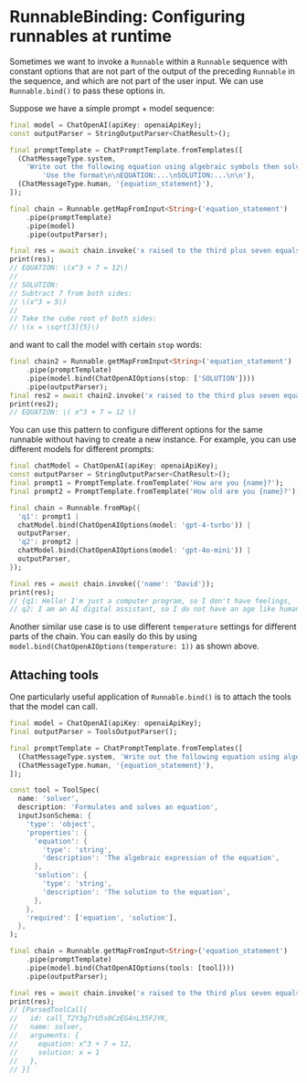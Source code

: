 # RunnableBinding: Configuring runnables at runtime

Sometimes we want to invoke a `Runnable` within a `Runnable` sequence with constant options that are not part of the output of the preceding `Runnable` in the sequence, and which are not part of the user input. We can use `Runnable.bind()` to pass these options in.

Suppose we have a simple prompt + model sequence:

```dart
final model = ChatOpenAI(apiKey: openaiApiKey);
const outputParser = StringOutputParser<ChatResult>();

final promptTemplate = ChatPromptTemplate.fromTemplates([
  (ChatMessageType.system,
    'Write out the following equation using algebraic symbols then solve it. '
        'Use the format\n\nEQUATION:...\nSOLUTION:...\n\n'),
  (ChatMessageType.human, '{equation_statement}'),
]);

final chain = Runnable.getMapFromInput<String>('equation_statement')
    .pipe(promptTemplate)
    .pipe(model)
    .pipe(outputParser);

final res = await chain.invoke('x raised to the third plus seven equals 12');
print(res);
// EQUATION: \(x^3 + 7 = 12\)
//
// SOLUTION:
// Subtract 7 from both sides:
// \(x^3 = 5\)
//
// Take the cube root of both sides:
// \(x = \sqrt[3]{5}\)
```

and want to call the model with certain `stop` words:

```dart
final chain2 = Runnable.getMapFromInput<String>('equation_statement')
    .pipe(promptTemplate)
    .pipe(model.bind(ChatOpenAIOptions(stop: ['SOLUTION'])))
    .pipe(outputParser);
final res2 = await chain2.invoke('x raised to the third plus seven equals 12');
print(res2);
// EQUATION: \( x^3 + 7 = 12 \)
```

You can use this pattern to configure different options for the same runnable without having to create a new instance. For example, you can use different models for different prompts:

```dart
final chatModel = ChatOpenAI(apiKey: openaiApiKey);
const outputParser = StringOutputParser<ChatResult>();
final prompt1 = PromptTemplate.fromTemplate('How are you {name}?');
final prompt2 = PromptTemplate.fromTemplate('How old are you {name}?');

final chain = Runnable.fromMap({
  'q1': prompt1 |
  chatModel.bind(ChatOpenAIOptions(model: 'gpt-4-turbo')) |
  outputParser,
  'q2': prompt2 |
  chatModel.bind(ChatOpenAIOptions(model: 'gpt-4o-mini')) |
  outputParser,
});

final res = await chain.invoke({'name': 'David'});
print(res);
// {q1: Hello! I'm just a computer program, so I don't have feelings,
// q2: I am an AI digital assistant, so I do not have an age like humans do.}
```

Another similar use case is to use different `temperature` settings for different parts of the chain. You can easily do this by using `model.bind(ChatOpenAIOptions(temperature: 1))` as shown above.

## Attaching tools

One particularly useful application of `Runnable.bind()` is to attach the tools that the model can call.

```dart
final model = ChatOpenAI(apiKey: openaiApiKey);
final outputParser = ToolsOutputParser();

final promptTemplate = ChatPromptTemplate.fromTemplates([
  (ChatMessageType.system, 'Write out the following equation using algebraic symbols then solve it.'),
  (ChatMessageType.human, '{equation_statement}'),
]);

const tool = ToolSpec(
  name: 'solver',
  description: 'Formulates and solves an equation',
  inputJsonSchema: {
    'type': 'object',
    'properties': {
      'equation': {
        'type': 'string',
        'description': 'The algebraic expression of the equation',
      },
      'solution': {
        'type': 'string',
        'description': 'The solution to the equation',
      },
    },
    'required': ['equation', 'solution'],
  },
);

final chain = Runnable.getMapFromInput<String>('equation_statement')
    .pipe(promptTemplate)
    .pipe(model.bind(ChatOpenAIOptions(tools: [tool])))
    .pipe(outputParser);

final res = await chain.invoke('x raised to the third plus seven equals 12');
print(res);
// [ParsedToolCall{
//   id: call_T2Y3g7rU5s0CzEG4nL35FJYK,
//   name: solver,
//   arguments: {
//     equation: x^3 + 7 = 12, 
//     solution: x = 1
//   },
// }]
```
